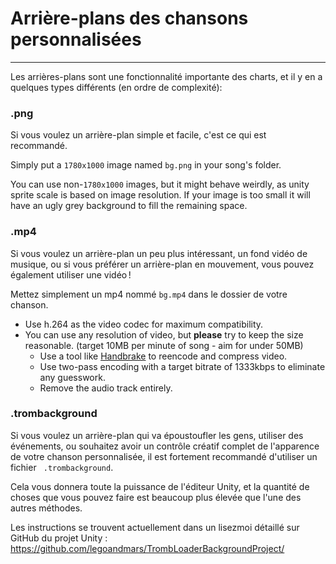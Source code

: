 # Arrière-plans des chansons personnalisées
---

Les arrières-plans sont une fonctionnalité importante des charts, et il y en a quelques types différents (en ordre de complexité):

### .png

Si vous voulez un arrière-plan simple et facile, c'est ce qui est recommandé.

Simply put a `1780x1000` image named `bg.png` in your song's folder.

You can use non-`1780x1000` images, but it might behave weirdly, as unity sprite scale is based on image resolution. If your image is too small it will have an ugly grey background to fill the remaining space.

### .mp4

Si vous voulez un arrière-plan un peu plus intéressant, un fond vidéo de musique, ou si vous préférer un arrière-plan en mouvement, vous pouvez également utiliser une vidéo !

Mettez simplement un mp4 nommé `bg.mp4` dans le dossier de votre chanson.

- Use h.264 as the video codec for maximum compatibility.
- You can use any resolution of video, but **please** try to keep the size reasonable. (target 10MB per minute of song - aim for under 50MB)
  - Use a tool like [Handbrake](https://handbrake.fr/) to reencode and compress video.
  - Use two-pass encoding with a target bitrate of 1333kbps to eliminate any guesswork.
  - Remove the audio track entirely.

### .trombackground

Si vous voulez un arrière-plan qui va époustoufler les gens, utiliser des événements, ou souhaitez avoir un contrôle créatif complet de l'apparence de votre chanson personnalisée, il est fortement recommandé d'utiliser un fichier ` .trombackground`.

Cela vous donnera toute la puissance de l'éditeur Unity, et la quantité de choses que vous pouvez faire est beaucoup plus élevée que l'une des autres méthodes.

Les instructions se trouvent actuellement dans un lisezmoi détaillé sur GitHub du projet Unity : <https://github.com/legoandmars/TrombLoaderBackgroundProject/>
